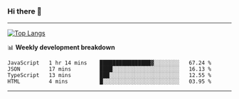 ### Hi there 👋

-------
[![Top Langs](https://github-readme-stats.vercel.app/api/top-langs/?username=ashish-r)](https://github.com/anuraghazra/github-readme-stats)

📊 **Weekly development breakdown**
<!--START_SECTION:waka-->
```text
JavaScript   1 hr 14 mins    ████████████████▓░░░░░░░░   67.24 % 
JSON         17 mins         ████░░░░░░░░░░░░░░░░░░░░░   16.13 % 
TypeScript   13 mins         ███░░░░░░░░░░░░░░░░░░░░░░   12.55 % 
HTML         4 mins          █░░░░░░░░░░░░░░░░░░░░░░░░   03.95 % 
```
<!--END_SECTION:waka-->
-------

<!--
**ashish-r/ashish-r** is a ✨ _special_ ✨ repository because its `README.md` (this file) appears on your GitHub profile.

Here are some ideas to get you started:

- 🔭 I’m currently working on ...
- 🌱 I’m currently learning ...
- 👯 I’m looking to collaborate on ...
- 🤔 I’m looking for help with ...
- 💬 Ask me about ...
- 📫 How to reach me: ...
- 😄 Pronouns: ...
- ⚡ Fun fact: ...
-->
